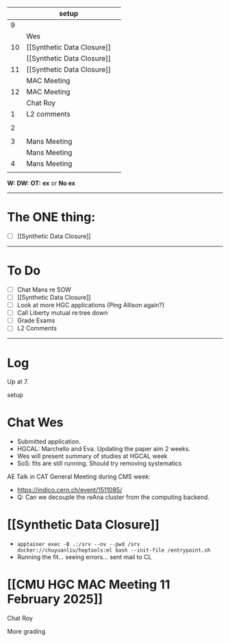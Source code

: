 
|     | setup                      |     |
| --- | -------------------------- | --- |
| 9   |                            |     |
|     | Wes                        |     |
| 10  | [[Synthetic Data Closure]] |     |
|     | [[Synthetic Data Closure]] |     |
| 11  | [[Synthetic Data Closure]] |     |
|     | MAC Meeting                |     |
| 12  | MAC Meeting                |     |
|     | Chat Roy                   |     |
| 1   | L2 comments                |     |
|     |                            |     |
| 2   |                            |     |
|     |                            |     |
| 3   | Mans Meeting               |     |
|     | Mans Meeting               |     |
| 4   | Mans Meeting               |     |
|     |                            |     |

**W:**
**DW:**
**OT:**
**ex** or **No ex**

---
# The ONE thing: 
- [ ] [[Synthetic Data Closure]]

---
# To Do

- [ ] Chat Mans re SOW
- [ ]  [[Synthetic Data Closure]]
- [ ] Look at more HGC applications (Ping Allison again?)
- [ ] Call Liberty mutual re:tree down
- [ ] Grade Exams
- [ ] L2 Comments

---

# Log

Up at 7. 

setup


# Chat Wes
- Submitted application. 
- HGCAL: Marchello and Eva. Updating the paper aim 2 weeks. 
- Wes will present summary of studies at HGCAL week
- SoS: fits are still running. Should try removing systematics 


AE Talk in CAT General Meeting during CMS week:
- https://indico.cern.ch/event/1511085/
- Q: Can we decouple the reAna cluster from the computing backend.


# [[Synthetic Data Closure]]
- `apptainer exec -B .:/srv --nv --pwd /srv docker://chuyuanliu/heptools:ml bash --init-file /entrypoint.sh`
- Running the fit... seeing errors... sent mail to CL


# [[CMU HGC MAC Meeting 11 February 2025]]


Chat Roy 

More grading 

